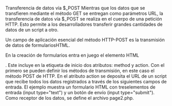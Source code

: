 Transferencia de datos vía $_POST
Mientras que los datos que se transfieren mediante el método GET se entregan como parámetros URL, la transferencia de datos vía $_POST se realiza en el cuerpo de una petición HTTP. Esto permite a los desarrolladores transferir grandes cantidades de datos de un script a otro.

Un campo de aplicación esencial del método HTTP-POST es la transmisión de datos de formulariosHTML.

En la creación de formularios entra en juego el elemento HTML <form>. Este incluye en la etiqueta de inicio dos atributos: method y action. Con el primero se pueden definir los métodos de transmisión, en este caso el método POST de HTTP. En el atributo action se deposita el URL de un script que recibe todos los datos registrados a través de los siguientes campos de entrada. El ejemplo muestra un formulario HTML con treselementos de entrada (input type="text") y un botón de envío (input type="submit"). Como receptor de los datos, se define el archivo page2.php.
